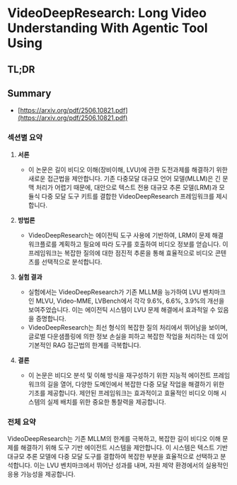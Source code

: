 # VideoDeepResearch: Long Video Understanding With Agentic Tool Using
## TL;DR
## Summary
- [https://arxiv.org/pdf/2506.10821.pdf](https://arxiv.org/pdf/2506.10821.pdf)

### 섹션별 요약

1. **서론**
   - 이 논문은 길이 비디오 이해(장비이해, LVU)에 관한 도전과제를 해결하기 위한 새로운 접근법을 제안합니다. 기존 다중모달 대규모 언어 모델(MLLM)은 긴 문맥 처리가 어렵기 때문에, 대안으로 텍스트 전용 대규모 추론 모델(LRM)과 모듈식 다중 모달 도구 키트를 결합한 VideoDeepResearch 프레임워크를 제시합니다.

2. **방법론**
   - VideoDeepResearch는 에이전틱 도구 사용에 기반하여, LRM이 문제 해결 워크플로를 계획하고 필요에 따라 도구를 호출하여 비디오 정보를 얻습니다. 이 프레임워크는 복잡한 질의에 대한 점진적 추론을 통해 효율적으로 비디오 콘텐츠를 선택적으로 분석합니다.

3. **실험 결과**
   - 실험에서는 VideoDeepResearch가 기존 MLLM을 능가하여 LVU 벤치마크인 MLVU, Video-MME, LVBench에서 각각 9.6%, 6.6%, 3.9%의 개선을 보여주었습니다. 이는 에이전틱 시스템이 LVU 문제 해결에서 효과적일 수 있음을 증명합니다. 
   - VideoDeepResearch는 최선 형식의 복잡한 질의 처리에서 뛰어남을 보이며, 글로벌 다운샘플링에 의한 정보 손실을 피하고 복잡한 작업을 처리하는 데 있어 기본적인 RAG 접근법의 한계를 극복합니다.

4. **결론**
   - 이 논문은 비디오 분석 및 이해 방식을 재구성하기 위한 지능적 에이전트 프레임워크의 길을 열어, 다양한 도메인에서 복잡한 다중 모달 작업을 해결하기 위한 기초를 제공합니다. 제안된 프레임워크는 효과적이고 효율적인 비디오 이해 시스템의 실제 배치를 위한 중요한 통찰력을 제공합니다.

### 전체 요약
VideoDeepResearch는 기존 MLLM의 한계를 극복하고, 복잡한 길이 비디오 이해 문제를 해결하기 위해 도구 기반 에이전트 시스템을 제안합니다. 이 시스템은 텍스트 기반 대규모 추론 모델에 다중 모달 도구를 결합하여 복잡한 부분을 효율적으로 선택하고 분석합니다. 이는 LVU 벤치마크에서 뛰어난 성과를 내며, 자원 제약 환경에서의 실용적인 응용 가능성을 제공합니다.